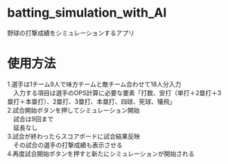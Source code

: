 # batting_simulation_with_AI
野球の打撃成績をシミュレーションするアプリ

# 使用方法
1.選手は1チーム9人で味方チームと敵チーム合わせて18人分入力 </br>
　入力する項目は選手のOPS計算に必要な要素「打数、安打（単打＋2塁打＋3塁打＋本塁打）、2塁打、3塁打、本塁打、四球、死球、犠飛」</br>
2.試合開始ボタンを押してシミュレーション開始</br>
　試合は9回まで</br>
　延長なし</br>
3.試合が終わったらスコアボードに試合結果反映</br>
　その試合の選手の打撃成績も表示させる</br>
4.再度試合開始ボタンを押すと新たにシミュレーションが開始される</br>

